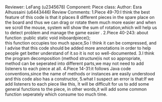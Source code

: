 Reviewer: LeFang (u2345678)
Component: Piece class:
Author: Esra Alhussaini (u6443446)
Review Comments:
1.Piece 49-70:I think the best feature of this code is that it places 8 
  different pieces in the spare place on the board and thus we can drag 
  or rotate them much more easier and when we scroll the mouse, system 
  will show the sum of rotation,which will help us to detect problem and 
  manage the game easier .
2.Piece 40-243: about function :public static void iniboardpiece();  
  this function occupies too much space,So I think it can be compressed,
  and I advise that this code should be added more annotations in order to
  help people get better understand of it.so it is not so well-documented.
3.I think the program decomposition (method structure)is not so appropriate,
  method can be seperated into different parts,we may not need to add 
  listeners to each piece at all.
4.Piece 14-31:it follows Java code conventions,since the name of methods 
  or instances are easily understood and this code also has a constructor,
5.what I suspect an error is that:If we add listeners to each piece like this,
  It will be difficult for us to add some general functions to the piece,
  in other words,it will add some common function seperately which consume
   too much time.
